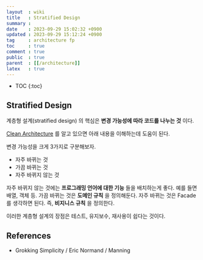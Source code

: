 ```yaml
---
layout  : wiki
title   : Stratified Design
summary : 
date    : 2023-09-29 15:02:32 +0900
updated : 2023-09-29 15:12:24 +0900
tag     : architecture fp
toc     : true
comment : true
public  : true
parent  : [[/architecture]]
latex   : true
---
```

* TOC
{:toc}

## Stratified Design

계층형 설계(stratified design) 의 핵심은 __변경 가능성에 따라 코드를 나누는 것__ 이다.

[Clean Architecture](https://baekjungho.github.io/wiki/architecture/architecture-clean/) 를 알고 있으면 아래 내용을 이해하는데 도움이 된다.

변경 가능성을 크게 3가지로 구분해보자.

- 자주 바뀌는 것
- 가끔 바뀌는 것
- 자주 바뀌지 않는 것

자주 바뀌지 않는 것에는 __프로그래밍 언어에 대한 기능__ 들을 배치하는게 좋다. 예를 들면 배열, 객체 등.
가끔 바뀌는 것은 __도메인 규칙__ 을 정의해둔다. 자주 바뀌는 것은 Facade 를 생각하면 된다. 즉, __비지니스 규칙__ 을 정의한다.

이러한 계층형 설계의 장점은 테스트, 유지보수, 재사용이 쉽다는 것이다.

## References

- Grokking Simplicity / Eric Normand / Manning